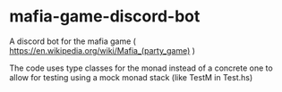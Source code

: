 # mafia-game-discord-bot
A discord bot for the mafia game ( https://en.wikipedia.org/wiki/Mafia_(party_game) )

The code uses type classes for the monad instead of a concrete one to allow for testing using a mock monad stack (like TestM in Test.hs)
